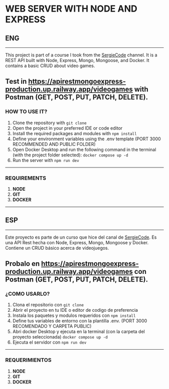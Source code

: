 # WEB SERVER WITH NODE AND EXPRESS

## ENG
---
This project is part of a course I took from the [SergieCode](https://www.youtube.com/watch?v=I17ln313Pjk&t=10479s) channel. It is a REST API built with Node, Express, Mongo, Mongoose, and Docker. It contains a basic CRUD about video games.

Test in https://apirestmongoexpress-production.up.railway.app/videogames with Postman (GET, POST, PUT, PATCH, DELETE).
---
### HOW TO USE IT?
1. Clone the repository with `git clone`
2. Open the project in your preferred IDE or code editor
3. Install the required packages and modules with `npm install`
4. Define your environment variables using the .env template (PORT 3000 RECOMMENDED AND PUBLIC FOLDER)
5. Open Docker Desktop and run the following command in the terminal (with the project folder selected): `docker compose up -d`
6. Run the server with `npm run dev`
---  
### REQUIREMENTS  
1. **NODE**
2. **GIT**
3. **DOCKER**

---

## ESP
---
Este proyecto es parte de un curso que hice del canal de [SergieCode](https://www.youtube.com/watch?v=I17ln313Pjk&t=10479s). Es una API Rest hecha con Node, Express, Mongo, Mongoose y Docker. Contiene un CRUD básico acerca de videojuegos.

Probalo en https://apirestmongoexpress-production.up.railway.app/videogames con Postman (GET, POST, PUT, PATCH, DELETE).
---
### ¿COMO USARLO?
1. Clona el repositorio con `git clone`
2. Abrir el proyecto en tu IDE o editor de codigo de preferencia
3. Instala los paquetes y modulos requeridos con `npm install`
4. Define tus variables de entorno con la plantilla .env. (PORT 3000 RECOMENDADO Y CARPETA PUBLIC)
5. Abri docker Desktop y ejecuta en la terminal (con la carpeta del proyecto seleccionada) `docker compose up -d`
5. Ejecuta el servidor con `npm run dev`
---
### REQUERIMIENTOS
1. **NODE**
2. **GIT**
3. **DOCKER**